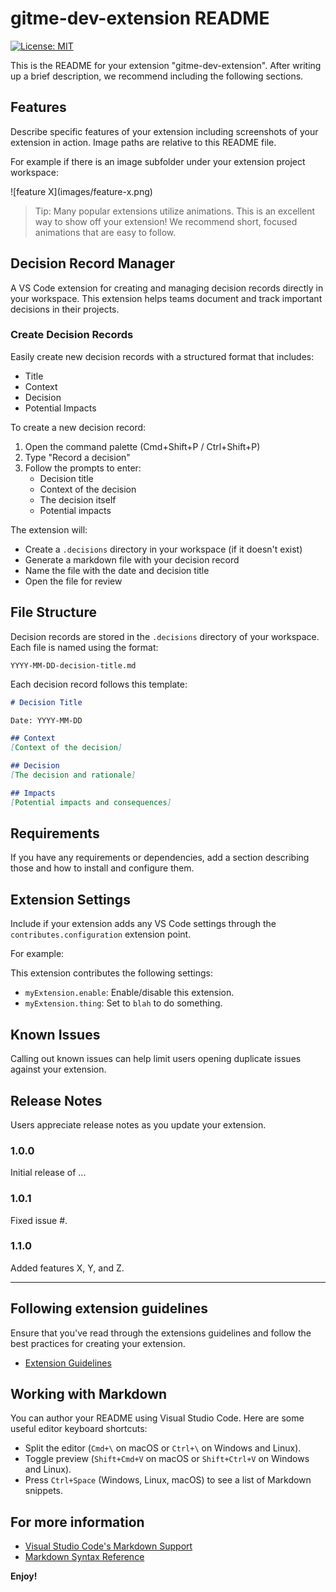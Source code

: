 # gitme-dev-extension README

[![License: MIT](https://img.shields.io/badge/License-MIT-yellow.svg)](https://opensource.org/licenses/MIT)

This is the README for your extension "gitme-dev-extension". After writing up a brief description, we recommend including the following sections.

## Features

Describe specific features of your extension including screenshots of your extension in action. Image paths are relative to this README file.

For example if there is an image subfolder under your extension project workspace:

\!\[feature X\]\(images/feature-x.png\)

> Tip: Many popular extensions utilize animations. This is an excellent way to show off your extension! We recommend short, focused animations that are easy to follow.

## Decision Record Manager

A VS Code extension for creating and managing decision records directly in your workspace. This extension helps teams document and track important decisions in their projects.

### Create Decision Records
Easily create new decision records with a structured format that includes:
- Title
- Context
- Decision
- Potential Impacts

To create a new decision record:
1. Open the command palette (Cmd+Shift+P / Ctrl+Shift+P)
2. Type "Record a decision"
3. Follow the prompts to enter:
   - Decision title
   - Context of the decision
   - The decision itself
   - Potential impacts

The extension will:
- Create a `.decisions` directory in your workspace (if it doesn't exist)
- Generate a markdown file with your decision record
- Name the file with the date and decision title
- Open the file for review

## File Structure

Decision records are stored in the `.decisions` directory of your workspace. Each file is named using the format:
```
YYYY-MM-DD-decision-title.md
```

Each decision record follows this template:
```markdown
# Decision Title

Date: YYYY-MM-DD

## Context
[Context of the decision]

## Decision
[The decision and rationale]

## Impacts
[Potential impacts and consequences]
```

## Requirements

If you have any requirements or dependencies, add a section describing those and how to install and configure them.

## Extension Settings

Include if your extension adds any VS Code settings through the `contributes.configuration` extension point.

For example:

This extension contributes the following settings:

* `myExtension.enable`: Enable/disable this extension.
* `myExtension.thing`: Set to `blah` to do something.

## Known Issues

Calling out known issues can help limit users opening duplicate issues against your extension.

## Release Notes

Users appreciate release notes as you update your extension.

### 1.0.0

Initial release of ...

### 1.0.1

Fixed issue #.

### 1.1.0

Added features X, Y, and Z.

---

## Following extension guidelines

Ensure that you've read through the extensions guidelines and follow the best practices for creating your extension.

* [Extension Guidelines](https://code.visualstudio.com/api/references/extension-guidelines)

## Working with Markdown

You can author your README using Visual Studio Code. Here are some useful editor keyboard shortcuts:

* Split the editor (`Cmd+\` on macOS or `Ctrl+\` on Windows and Linux).
* Toggle preview (`Shift+Cmd+V` on macOS or `Shift+Ctrl+V` on Windows and Linux).
* Press `Ctrl+Space` (Windows, Linux, macOS) to see a list of Markdown snippets.

## For more information

* [Visual Studio Code's Markdown Support](http://code.visualstudio.com/docs/languages/markdown)
* [Markdown Syntax Reference](https://help.github.com/articles/markdown-basics/)

**Enjoy!**
